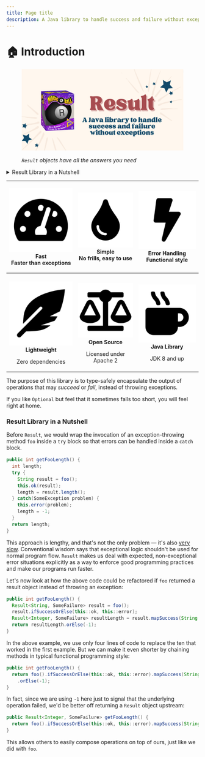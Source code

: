 ```yaml
---
title: Page title
description: A Java library to handle success and failure without exceptions
---
```


# 🏠 Introduction

<figure><img src="https://raw.githubusercontent.com/LeakyAbstractions/result/main/docs/result-magic-ball.png" alt="Result is a Java library to handle success and failure without exceptions."><figcaption><p><em><code>Result</code> objects have all the answers you need</em></p></figcaption></figure>

<details>

<summary>Result Library in a Nutshell</summary>

The main difference is that an `Optional` instance can only express the _presence_ or _absence_ of a value, whereas a `Result` object may contain either a _success value_ or a _failure value_ that can be used to reason about what went wrong.

<img src=".gitbook/assets/cover_small.jpg" alt="" data-size="original">

As you can see, `Result` objects have methods equivalent to those of `Optional`, plus a few more for handling failure cases.

</details>

|  <p><img src=".gitbook/assets/tachometer-alt.svg" alt="" data-size="original"><br><strong>Fast</strong><br>Faster than exceptions</p>  |          <p><img src=".gitbook/assets/tint.svg" alt="" data-size="original"><br><strong>Simple</strong><br>No frills, easy to use</p>          | <p><img src=".gitbook/assets/bolt.svg" alt="" data-size="original"><br><strong>Error Handling</strong><br>Functional style</p> |
| :------------------------------------------------------------------------------------------------------------------------------------: | :--------------------------------------------------------------------------------------------------------------------------------------------: | :----------------------------------------------------------------------------------------------------------------------------: |
|                                                                                                                                        |                                                                                                                                                |                                                                                                                                |
| <p><img src=".gitbook/assets/feather-alt.svg" alt="" data-size="original"><br><strong>Lightweight</strong></p><p>Zero dependencies</p> | <p><img src=".gitbook/assets/balance-scale.svg" alt="" data-size="original"><br><strong>Open Source</strong></p><p>Licensed under Apache 2</p> | <p><img src=".gitbook/assets/mug-hot.svg" alt="" data-size="original"><br><strong>Java Library</strong></p><p>JDK 8 and up</p> |

The purpose of this library is to type-safely encapsulate the output of operations that may _succeed_ or _fail_, instead of throwing exceptions.

If you like `Optional` but feel that it sometimes falls too short, you will feel right at home.

### Result Library in a Nutshell

Before `Result`, we would wrap the invocation of an exception-throwing method `foo` inside a `try` block so that errors can be handled inside a `catch` block.

```java
public int getFooLength() {
  int length;
  try {
    String result = foo();
    this.ok(result);
    length = result.length();
  } catch(SomeException problem) {
    this.error(problem);
    length = -1;
  }
  return length;
}
```

This approach is lengthy, and that's not the only problem — it's also [very slow](https://dev.leakyabstractions.com/result-benchmark/). Conventional wisdom says that exceptional logic shouldn't be used for normal program flow. `Result` makes us deal with expected, non-exceptional error situations explicitly as a way to enforce good programming practices and make our programs run faster.

Let's now look at how the above code could be refactored if `foo` returned a result object instead of throwing an exception:

```java
public int getFooLength() {
  Result<String, SomeFailure> result = foo();
  result.ifSuccessOrElse(this::ok, this::error);
  Result<Integer, SomeFailure> resultLength = result.mapSuccess(String::length);
  return resultLength.orElse(-1);
}
```

In the above example, we use only four lines of code to replace the ten that worked in the first example. But we can make it even shorter by chaining methods in typical functional programming style:

```java
public int getFooLength() {
  return foo().ifSuccessOrElse(this::ok, this::error).mapSuccess(String::length)
    .orElse(-1);
}
```

In fact, since we are using `-1` here just to signal that the underlying operation failed, we'd be better off returning a `Result` object upstream:

```java
public Result<Integer, SomeFailure> getFooLength() {
  return foo().ifSuccessOrElse(this::ok, this::error).mapSuccess(String::length);
}
```

This allows others to easily compose operations on top of ours, just like we did with `foo`.

